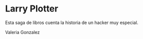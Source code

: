 # Larry Plotter


Esta saga de libros cuenta la historia de un hacker muy especial.

Valeria Gonzalez
